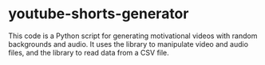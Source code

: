 # youtube-shorts-generator
This code is a Python script for generating motivational videos with random backgrounds and audio. It uses the  library to manipulate video and audio files, and the  library to read data from a CSV file.
